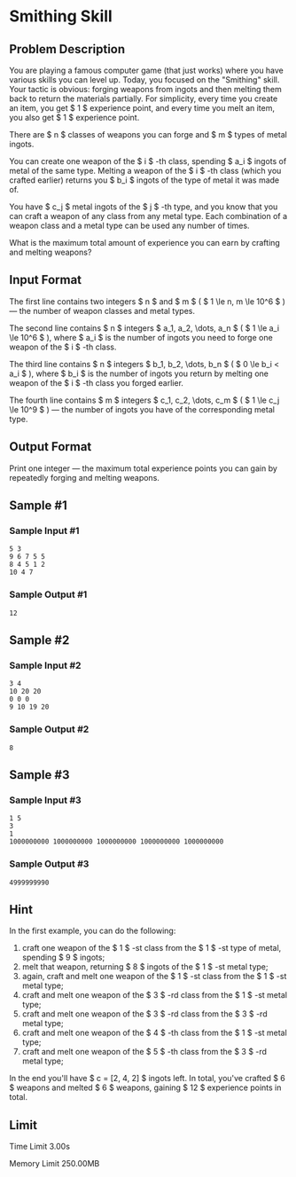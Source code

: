 # Smithing Skill

## Problem Description

You are playing a famous computer game (that just works) where you have various skills you can level up. Today, you focused on the "Smithing" skill. Your tactic is obvious: forging weapons from ingots and then melting them back to return the materials partially. For simplicity, every time you create an item, you get $ 1 $ experience point, and every time you melt an item, you also get $ 1 $ experience point.

There are $ n $ classes of weapons you can forge and $ m $ types of metal ingots.

You can create one weapon of the $ i $ -th class, spending $ a_i $ ingots of metal of the same type. Melting a weapon of the $ i $ -th class (which you crafted earlier) returns you $ b_i $ ingots of the type of metal it was made of.

You have $ c_j $ metal ingots of the $ j $ -th type, and you know that you can craft a weapon of any class from any metal type. Each combination of a weapon class and a metal type can be used any number of times.

What is the maximum total amount of experience you can earn by crafting and melting weapons?

## Input Format

The first line contains two integers $ n $ and $ m $ ( $ 1 \le n, m \le 10^6 $ ) — the number of weapon classes and metal types.

The second line contains $ n $ integers $ a_1, a_2, \dots, a_n $ ( $ 1 \le a_i \le 10^6 $ ), where $ a_i $ is the number of ingots you need to forge one weapon of the $ i $ -th class.

The third line contains $ n $ integers $ b_1, b_2, \dots, b_n $ ( $ 0 \le b_i < a_i $ ), where $ b_i $ is the number of ingots you return by melting one weapon of the $ i $ -th class you forged earlier.

The fourth line contains $ m $ integers $ c_1, c_2, \dots, c_m $ ( $ 1 \le c_j \le 10^9 $ ) — the number of ingots you have of the corresponding metal type.

## Output Format

Print one integer — the maximum total experience points you can gain by repeatedly forging and melting weapons.

## Sample #1

### Sample Input #1

```
5 3
9 6 7 5 5
8 4 5 1 2
10 4 7
```

### Sample Output #1

```
12
```

## Sample #2

### Sample Input #2

```
3 4
10 20 20
0 0 0
9 10 19 20
```

### Sample Output #2

```
8
```

## Sample #3

### Sample Input #3

```
1 5
3
1
1000000000 1000000000 1000000000 1000000000 1000000000
```

### Sample Output #3

```
4999999990
```

## Hint

In the first example, you can do the following:

1. craft one weapon of the $ 1 $ -st class from the $ 1 $ -st type of metal, spending $ 9 $ ingots;
2. melt that weapon, returning $ 8 $ ingots of the $ 1 $ -st metal type;
3. again, craft and melt one weapon of the $ 1 $ -st class from the $ 1 $ -st metal type;
4. craft and melt one weapon of the $ 3 $ -rd class from the $ 1 $ -st metal type;
5. craft and melt one weapon of the $ 3 $ -rd class from the $ 3 $ -rd metal type;
6. craft and melt one weapon of the $ 4 $ -th class from the $ 1 $ -st metal type;
7. craft and melt one weapon of the $ 5 $ -th class from the $ 3 $ -rd metal type;

 In the end you'll have $ c = [2, 4, 2] $ ingots left. In total, you've crafted $ 6 $ weapons and melted $ 6 $ weapons, gaining $ 12 $ experience points in total.

## Limit



Time Limit
3.00s

Memory Limit
250.00MB